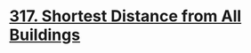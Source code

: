 # [317. Shortest Distance from All Buildings](https://leetcode.com/problems/shortest-distance-from-all-buildings/)
